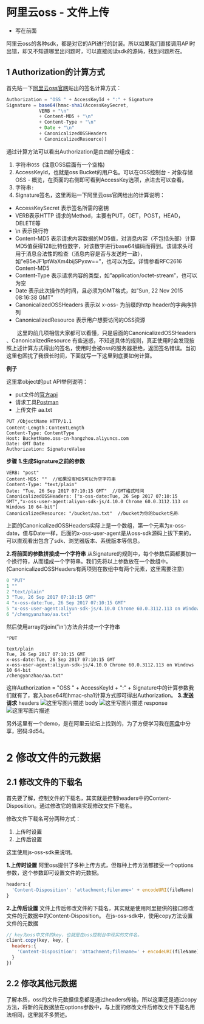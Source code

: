 # 阿里云oss - 文件上传

* 写在前面

阿里云oss的各种sdk，都是对它的API进行的封装。所以如果我们直接调用API时出错，却又不知道哪里出问题时，可以直接阅读sdk的源码，找到问题所在。

## 1 Authorization的计算方式

首先贴一下[阿里云oss官网](https://help.aliyun.com/document_detail/31951.html?spm=5176.doc31950.6.842.KmlCNR)贴出的签名计算方式：

```javascript
Authorization = "OSS " + AccessKeyId + ":" + Signature
Signature = base64(hmac-sha1(AccessKeySecret,
            VERB + "\n"
            + Content-MD5 + "\n" 
            + Content-Type + "\n" 
            + Date + "\n" 
            + CanonicalizedOSSHeaders
            + CanonicalizedResource))
```
通过计算方法可以看出Authorization是由四部分组成：
1. 字符串`OSS `(注意OSS后面有一个空格)
2. AccessKeyId，也就是oss Bucket的用户名。可以在OSS控制台 - 对象存储OSS - 概览，在页面的右侧即可看到AccessKey选项，点进去可以查看。
3. 字符串`:`
4. Signature签名，这里再贴一下阿里云oss官网给出的计算说明：

  - AccessKeySecret 表示签名所需的密钥
  - VERB表示HTTP 请求的Method，主要有PUT，GET，POST，HEAD，DELETE等
  - \n 表示换行符
  - Content-MD5 表示请求内容数据的MD5值，对消息内容（不包括头部）计算MD5值获得128比特位数字，对该数字进行base64编码而得到。该请求头可用于消息合法性的检查（消息内容是否与发送时一致），如”eB5eJF1ptWaXm4bijSPyxw==”，也可以为空。详情参看RFC2616 Content-MD5
  - Content-Type 表示请求内容的类型，如”application/octet-stream”，也可以为空
  - Date 表示此次操作的时间，且必须为GMT格式，如”Sun, 22 Nov 2015 08:16:38 GMT”
  - CanonicalizedOSSHeaders 表示以 x-oss- 为前缀的http header的字典序排列
  - CanonicalizedResource 表示用户想要访问的OSS资源

　　这里的前几项相信大家都可以看懂，只是后面的CanonicalizedOSSHeaders 、CanonicalizedResource 有些迷惑，不知道具体的规则，真正使用时会发现按照上述计算方式得出的签名，使用时会被oss的服务器拒绝，返回签名错误。当初这里也困扰了我很长时间，下面就写一下这里到底要如何计算。


**例子**

这里拿object的put API举例说明：

 - put文件的[官方api](https://help.aliyun.com/document_detail/31978.html?spm=5176.doc31947.6.869.1e7i7i)
 - 请求工具[Postman](https://www.getpostman.com/)
 - 上传文件 aa.txt
```http
PUT /ObjectName HTTP/1.1
Content-Length：ContentLength
Content-Type: ContentType
Host: BucketName.oss-cn-hangzhou.aliyuncs.com
Date: GMT Date
Authorization: SignatureValue
```
**步骤**
**1.生成Signature之前的参数**
```http
VERB: "post"
Content-MD5: ""  //如果没有MD5可以为空字符串
Content-Type: "text/plain"
Date: "Tue, 26 Sep 2017 07:10:15 GMT"  //GMT格式时间
CanonicalizedOSSHeaders: ["x-oss-date:Tue, 26 Sep 2017 07:10:15 GMT","x-oss-user-agent:aliyun-sdk-js/4.10.0 Chrome 60.0.3112.113 on Windows 10 64-bit"]
CanonicalizedResource: "/bucket/aa.txt"  //bucket为你的bucket名称
```
上面的CanonicalizedOSSHeaders实际上是一个数组，第一个元素为x-oss-date，值与Date一样，后面的x-oss-user-agent是从oss-sdk源码上拔下来的，可以直观看出包含了sdk、浏览器版本、系统版本等信息。

**2.将前面的参数拼接成一个字符串**
从Signature的规则中，每个参数后面都要加一个换行符，从而组成一个字符串。我们先将以上参数放在一个数组中。(CanonicalizedOSSHeaders有两项则在数组中有两个元素，这里需要注意)
```javascript
0 "PUT"
1 ""
2 "text/plain"
3 "Tue, 26 Sep 2017 07:10:15 GMT"
4 "x-oss-date:Tue, 26 Sep 2017 07:10:15 GMT"
5 "x-oss-user-agent:aliyun-sdk-js/4.10.0 Chrome 60.0.3112.113 on Windows 10 64-bit"
6 "/chengyanzhao/aa.txt"
```
然后使用array的join('\n')方法合并成一个字符串
```
"PUT

text/plain
Tue, 26 Sep 2017 07:10:15 GMT
x-oss-date:Tue, 26 Sep 2017 07:10:15 GMT
x-oss-user-agent:aliyun-sdk-js/4.10.0 Chrome 60.0.3112.113 on Windows 10 64-bit
/chengyanzhao/aa.txt"
```
这样Authorization = "OSS " + AccessKeyId + ":" + Signature中的计算参数我们就有了，套入base64和hmac-sha1计算方式即可得出Authorization。
**3.发送请求**
headers
![这里写图片描述](http://img.blog.csdn.net/20170926153113090?watermark/2/text/aHR0cDovL2Jsb2cuY3Nkbi5uZXQvcXE0NTEzNTQ=/font/5a6L5L2T/fontsize/400/fill/I0JBQkFCMA==/dissolve/70/gravity/SouthEast)
body
![这里写图片描述](http://img.blog.csdn.net/20170926153205574?watermark/2/text/aHR0cDovL2Jsb2cuY3Nkbi5uZXQvcXE0NTEzNTQ=/font/5a6L5L2T/fontsize/400/fill/I0JBQkFCMA==/dissolve/70/gravity/SouthEast)
response
![这里写图片描述](http://img.blog.csdn.net/20170926153604051?watermark/2/text/aHR0cDovL2Jsb2cuY3Nkbi5uZXQvcXE0NTEzNTQ=/font/5a6L5L2T/fontsize/400/fill/I0JBQkFCMA==/dissolve/70/gravity/SouthEast)

另外这里有一个demo，是在阿里云论坛上找到的，为了方便学习我在[网盘](http://pan.baidu.com/s/1c13M5wc)中分享，密码:9d54。

# 2 修改文件的元数据
## 2.1 修改文件的下载名
首先要了解，控制文件的下载名，其实就是控制headers中的Content-Disposition。通过修改它的值来实现修改文件下载名。

修改文件下载名可分两种方式：

1. 上传时设置
2. 上传后设置

这里使用js-oss-sdk来说明。

**1.上传时设置**
阿里oss提供了多种上传方式，但每种上传方法都接受一个options参数，这个参数即可设置文件的元数据。
```javascript
headers:{
  'Content-Disposition': 'attachment;filename=' + encodeURI(fileName)
}
```
**2.上传后设置**
文件上传后修改文件的下载名，其实就是使用阿里提供的接口修改文件的元数据中的Content-Disposition。
在js-oss-sdk中，使用copy方法设置文件的元数据
```javascript
// key为oss中文件的key，也就是在oss控制台中现实的文件名。
client.copy(key, key, {
  headers:{
    'Content-Disposition': 'attachment;filename=' + encodeURI(fileName)
  }
})
```


## 2.2 修改其他元数据
了解本质，oss的文件元数据信息都是通过headers传输，所以这里还是通过copy方法，将新的元数据放在options参数中，与上面的修改文件后修改文件下载名用法相同，这里就不多赘述。